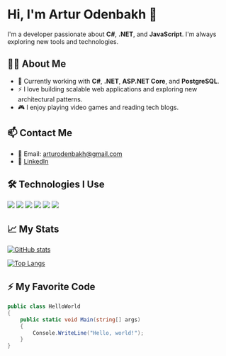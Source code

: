 # Hi, I'm Artur Odenbakh 👋

I'm a developer passionate about **C#**, **.NET**, and **JavaScript**. I'm always exploring new tools and technologies.

## 🧑‍💻 About Me

- 🔭 Currently working with **C#**, **.NET**, **ASP.NET Core**, and **PostgreSQL**.
- ⚡ I love building scalable web applications and exploring new architectural patterns.
- 🎮 I enjoy playing video games and reading tech blogs.

## 📫 Contact Me

- 📧 Email: [arturodenbakh@gmail.com](mailto:arturodenbakh@gmail.com)
- 💼 [LinkedIn](https://www.linkedin.com/in/artur-odenbakh-345179337/)

## 🛠 Technologies I Use

![](https://img.shields.io/badge/.NET-5.0-512BD4?style=flat-square&logo=.net&logoColor=white)
![](https://img.shields.io/badge/C%23-2396F3?style=flat-square&logo=c-sharp&logoColor=white)
![](https://img.shields.io/badge/JavaScript-F7DF1E?style=flat-square&logo=javascript&logoColor=black)
![](https://img.shields.io/badge/ASP.NET_Core-512BD4?style=flat-square&logo=asp.net&logoColor=white)
![](https://img.shields.io/badge/PostgreSQL-4169E1?style=flat-square&logo=postgresql&logoColor=white)
![](https://img.shields.io/badge/Docker-2496ED?style=flat-square&logo=docker&logoColor=white)

## 📈 My Stats

[![GitHub stats](https://github-readme-stats.vercel.app/api?username=arturodenbakh&show_icons=true&count_private=true&theme=radical)](https://github.com/arturodenbakh)

[![Top Langs](https://github-readme-stats.vercel.app/api/top-langs/?username=arturodenbakh&langs_count=8&theme=radical)](https://github.com/arturodenbakh)

## ⚡ My Favorite Code

```csharp
public class HelloWorld
{
    public static void Main(string[] args)
    {
        Console.WriteLine("Hello, world!");
    }
}
